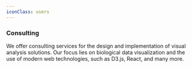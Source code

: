 ```yaml
---
iconClass: users
---
```


### Consulting

We offer consulting services for the design and implementation of visual analysis solutions. Our focus lies on biological data visualization and the use of modern web technologies, such as D3.js, React, and many more.
